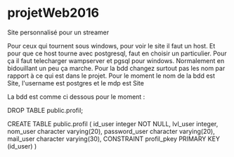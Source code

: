 # projetWeb2016


Site personnalisé pour un streamer

Pour ceux qui tournent sous windows, pour voir le site il faut un host. Et pour que ce host tourne avec postgresql, faut en choisir un particulier. Pour ça il faut telecharger wampserver et pgsql pour windows. Normalement en bidouillant un peu ça marche. Pour la bdd changez surtout pas les nom par rapport à ce qui est dans le projet. Pour le moment le nom de la bdd est Site, l'username est postgres et le mdp est Site

La bdd est comme ci dessous pour le moment :

DROP TABLE public.profil;

CREATE TABLE public.profil ( id_user integer NOT NULL, lvl_user integer, nom_user character varying(20), password_user character varying(20), mail_user character varying(30), CONSTRAINT profil_pkey PRIMARY KEY (id_user) )
